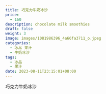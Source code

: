 ```yaml
---
title: 巧克力牛奶冰沙
price:
  - 160
description: chocolate milk smoothies
draft: false
weight: 3
image: images/1081986396_4a66fa3711_o.jpeg
categories:
  - 冰品 果汁
  - 牛奶冰沙
tags:
  - 冰品
  - 果汁
date: 2023-08-11T23:15:01+08:00
---
```


 巧克力牛奶冰沙
